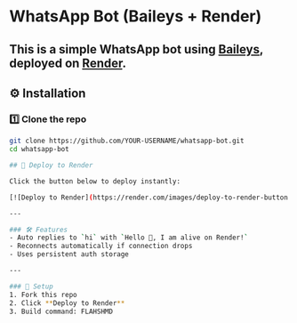 # WhatsApp Bot (Baileys + Render)

This is a simple WhatsApp bot using [Baileys](https://github.com/WhiskeySockets/Baileys), deployed on [Render](https://render.com).
---

## ⚙️ Installation  

### 1️⃣ Clone the repo
```bash
git clone https://github.com/YOUR-USERNAME/whatsapp-bot.git
cd whatsapp-bot

## 🚀 Deploy to Render

Click the button below to deploy instantly:

[![Deploy to Render](https://render.com/images/deploy-to-render-button.svg)](https://render.com/deploy)

---

### 🛠 Features
- Auto replies to `hi` with `Hello 👋, I am alive on Render!`
- Reconnects automatically if connection drops
- Uses persistent auth storage

---

### 📌 Setup
1. Fork this repo
2. Click **Deploy to Render**
3. Build command: FLAHSHMD
